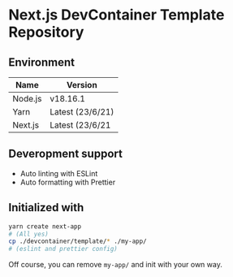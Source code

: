 # Next.js DevContainer Template Repository

## Environment

| Name    | Version          |
| ------- | ---------------- |
| Node.js | v18.16.1         |
| Yarn    | Latest (23/6/21) |
| Next.js | Latest (23/6/21  |

## Deveropment support

- Auto linting with ESLint
- Auto formatting with Prettier

## Initialized with

```bash
yarn create next-app
# (All yes)
cp ./devcontainer/template/* ./my-app/
# (eslint and prettier config)
```

Off course, you can remove `my-app/` and init with your own way.
